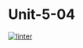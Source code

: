 # Unit-5-04
 [![linter](https://github.com/<OWNER>/<REPOSITORY>/workflows/linter/badge.svg)](https://github.com/marketplace/actions/super-linter)       
